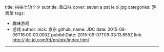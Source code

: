 title: 拍拍七叻个夕
subtitle: 重口味
cover: seven a pat le xi.jpg
categories: 游戏型
tags:
  - 趣味游戏
  - 游戏
author:
  nick: 京东
  github_name: JDC
date: 2015-09-06T16:00:00.000Z
publishDate: 2015-09-07T09:03:13.655Z
link: http://jdc.jd.com/fd/pp/qixi/index.html
---

